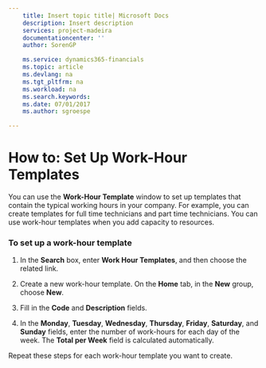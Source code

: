 ```yaml
---
    title: Insert topic title| Microsoft Docs
    description: Insert description
    services: project-madeira
    documentationcenter: ''
    author: SorenGP

    ms.service: dynamics365-financials
    ms.topic: article
    ms.devlang: na
    ms.tgt_pltfrm: na
    ms.workload: na
    ms.search.keywords:
    ms.date: 07/01/2017
    ms.author: sgroespe

---
```

# How to: Set Up Work-Hour Templates
You can use the **Work-Hour Template** window to set up templates that contain the typical working hours in your company. For example, you can create templates for full time technicians and part time technicians. You can use work-hour templates when you add capacity to resources.  
  
### To set up a work-hour template  
  
1.  In the **Search** box, enter **Work Hour Templates**, and then choose the related link.  
  
2.  Create a new work-hour template. On the **Home** tab, in the **New** group, choose **New**.  
  
3.  Fill in the **Code** and **Description** fields.  
  
4.  In the **Monday**, **Tuesday**, **Wednesday**, **Thursday**, **Friday**, **Saturday**, and **Sunday** fields, enter the number of work-hours for each day of the week. The **Total per Week** field is calculated automatically.  
  
 Repeat these steps for each work-hour template you want to create.